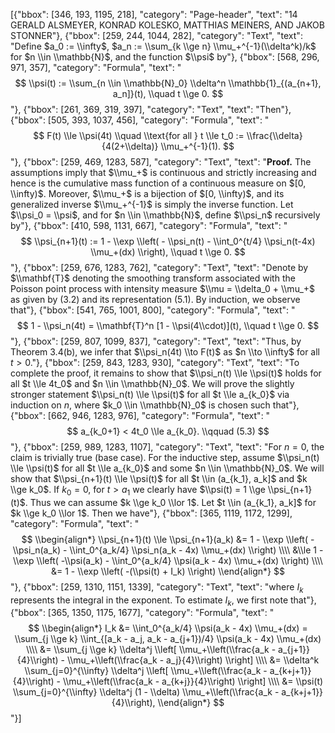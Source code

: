 [{"bbox": [346, 193, 1195, 218], "category": "Page-header", "text": "14 GERALD ALSMEYER, KONRAD KOLESKO, MATTHIAS MEINERS, AND JAKOB STONNER"}, {"bbox": [259, 244, 1044, 282], "category": "Text", "text": "Define $a_0 := \\infty$, $a_n := \\sum_{k \\ge n} \\mu_+^{-1}(\\delta^k)/k$ for $n \\in \\mathbb{N}$, and the function $\\psi$ by"}, {"bbox": [568, 296, 971, 357], "category": "Formula", "text": "$$ \\psi(t) := \\sum_{n \\in \\mathbb{N}_0} \\delta^n \\mathbb{1}_{(a_{n+1}, a_n]}(t), \\quad t \\ge 0. $$"}, {"bbox": [261, 369, 319, 397], "category": "Text", "text": "Then"}, {"bbox": [505, 393, 1037, 456], "category": "Formula", "text": "$$ F(t) \\le \\psi(4t) \\quad \\text{for all } t \\le t_0 := \\frac{\\delta}{4(2+\\delta)} \\mu_+^{-1}(1). $$"}, {"bbox": [259, 469, 1283, 587], "category": "Text", "text": "**Proof.** The assumptions imply that $\\mu_+$ is continuous and strictly increasing and hence is the cumulative mass function of a continuous measure on $[0, \\infty)$. Moreover, $\\mu_+$ is a bijection of $[0, \\infty)$, and its generalized inverse $\\mu_+^{-1}$ is simply the inverse function. Let $\\psi_0 = \\psi$, and for $n \\in \\mathbb{N}$, define $\\psi_n$ recursively by"}, {"bbox": [410, 598, 1131, 667], "category": "Formula", "text": "$$ \\psi_{n+1}(t) := 1 - \\exp \\left( - \\psi_n(t) - \\int_0^{t/4} \\psi_n(t-4x) \\mu_+(dx) \\right), \\quad t \\ge 0. $$"}, {"bbox": [259, 676, 1283, 762], "category": "Text", "text": "Denote by $\\mathbf{T}$ denoting the smoothing transform associated with the Poisson point process with intensity measure $\\mu = \\delta_0 + \\mu_+$ as given by (3.2) and its representation (5.1). By induction, we observe that"}, {"bbox": [541, 765, 1001, 800], "category": "Formula", "text": "$$ 1 - \\psi_n(4t) = \\mathbf{T}^n [1 - \\psi(4\\cdot)](t), \\quad t \\ge 0. $$"}, {"bbox": [259, 807, 1099, 837], "category": "Text", "text": "Thus, by Theorem 3.4(b), we infer that $\\psi_n(4t) \\to F(t)$ as $n \\to \\infty$ for all $t > 0$."}, {"bbox": [259, 843, 1283, 930], "category": "Text", "text": "To complete the proof, it remains to show that $\\psi_n(t) \\le \\psi(t)$ holds for all $t \\le 4t_0$ and $n \\in \\mathbb{N}_0$. We will prove the slightly stronger statement $\\psi_n(t) \\le \\psi(t)$ for all $t \\le a_{k_0}$ via induction on $n$, where $k_0 \\in \\mathbb{N}_0$ is chosen such that"}, {"bbox": [662, 946, 1283, 976], "category": "Formula", "text": "$$ a_{k_0+1} < 4t_0 \\le a_{k_0}. \\qquad (5.3) $$"}, {"bbox": [259, 989, 1283, 1107], "category": "Text", "text": "For $n=0$, the claim is trivially true (base case). For the inductive step, assume $\\psi_n(t) \\le \\psi(t)$ for all $t \\le a_{k_0}$ and some $n \\in \\mathbb{N}_0$. We will show that $\\psi_{n+1}(t) \\le \\psi(t)$ for all $t \\in (a_{k_1}, a_k]$ and $k \\ge k_0$. If $k_0 = 0$, for $t > a_1$ we clearly have $\\psi(t) = 1 \\ge \\psi_{n+1}(t)$. Thus we can assume $k \\ge k_0 \\lor 1$. Let $t \\in (a_{k_1}, a_k]$ for $k \\ge k_0 \\lor 1$. Then we have"}, {"bbox": [365, 1119, 1172, 1299], "category": "Formula", "text": "$$ \\begin{align*} \\psi_{n+1}(t) \\le \\psi_{n+1}(a_k) &= 1 - \\exp \\left( -\\psi_n(a_k) - \\int_0^{a_k/4} \\psi_n(a_k - 4x) \\mu_+(dx) \\right) \\\\ &\\le 1 - \\exp \\left( -\\psi(a_k) - \\int_0^{a_k/4} \\psi(a_k - 4x) \\mu_+(dx) \\right) \\\\ &= 1 - \\exp \\left( -(\\psi(t) + I_k) \\right) \\end{align*} $$"}, {"bbox": [259, 1310, 1151, 1339], "category": "Text", "text": "where $I_k$ represents the integral in the exponent. To estimate $I_k$, we first note that"}, {"bbox": [365, 1350, 1175, 1677], "category": "Formula", "text": "$$ \\begin{align*} I_k &= \\int_0^{a_k/4} \\psi(a_k - 4x) \\mu_+(dx) = \\sum_{j \\ge k} \\int_{[a_k - a_j, a_k - a_{j+1})/4} \\psi(a_k - 4x) \\mu_+(dx) \\\\ &= \\sum_{j \\ge k} \\delta^j \\left[ \\mu_+\\left(\\frac{a_k - a_{j+1}}{4}\\right) - \\mu_+\\left(\\frac{a_k - a_j}{4}\\right) \\right] \\\\ &= \\delta^k \\sum_{j=0}^{\\infty} \\delta^j \\left[ \\mu_+\\left(\\frac{a_k - a_{k+j+1}}{4}\\right) - \\mu_+\\left(\\frac{a_k - a_{k+j}}{4}\\right) \\right] \\\\ &= \\psi(t) \\sum_{j=0}^{\\infty} \\delta^j (1 - \\delta) \\mu_+\\left(\\frac{a_k - a_{k+j+1}}{4}\\right), \\end{align*} $$"}]